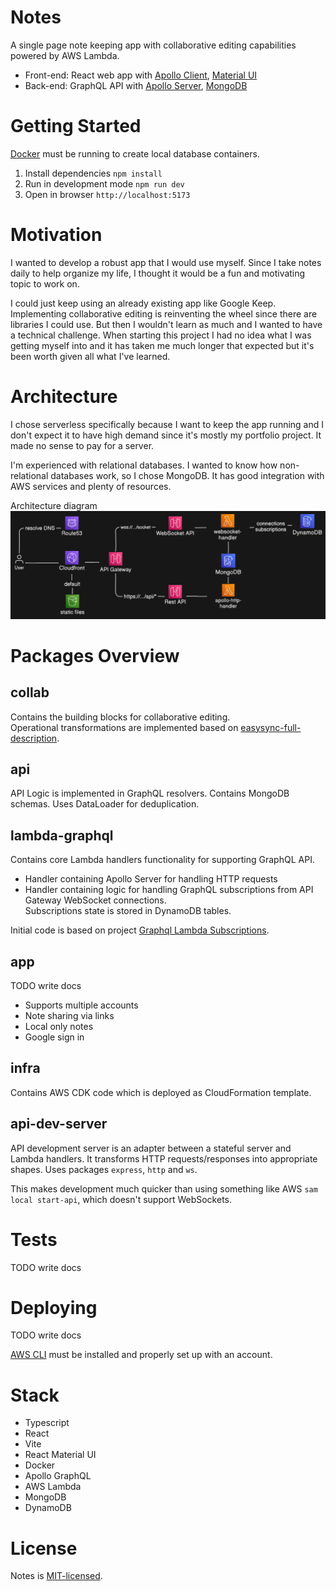 # Notes
A single page note keeping app with collaborative editing capabilities powered by AWS Lambda.

- Front-end: React web app with [Apollo Client](https://www.apollographql.com/docs/react/), [Material UI](https://mui.com/)
- Back-end: GraphQL API with [Apollo Server](https://www.apollographql.com/docs/apollo-server), [MongoDB](https://www.mongodb.com/)

# Getting Started

[Docker](https://www.docker.com/) must be running to create local database containers.

1. Install dependencies `npm install`
2. Run in development mode `npm run dev`
3. Open in browser `http://localhost:5173`

# Motivation
I wanted to develop a robust app that I would use myself. Since I take notes
daily to help organize my life, I thought it would be a fun and motivating topic to work on.

I could just keep using an already existing app like Google Keep. Implementing collaborative
editing is reinventing the wheel since there are libraries I could use. But then I wouldn't 
learn as much and I wanted to have a technical challenge. When starting this project
I had no idea what I was getting myself into and it has taken me much longer that expected
but it's been worth given all what I've learned.

# Architecture
I chose serverless specifically because I want to keep the app running and I don't expect
it to have high demand since it's mostly my portfolio project. It made no sense
to pay for a server.

I'm experienced with relational databases. I wanted to know how
non-relational databases work, so I chose MongoDB. It has good integration with
AWS services and plenty of resources.

Architecture diagram
![Architecture overview](packages/infra/docs/architecture-overview.png)

# Packages Overview

## collab
Contains the building blocks for collaborative editing.  
Operational transformations are implemented based on [easysync-full-description](https://github.com/ether/etherpad-lite/blob/v2.1.0/doc/public/easysync/easysync-full-description.pdf).

## api
API Logic is implemented in GraphQL resolvers. Contains MongoDB schemas. Uses DataLoader for
deduplication.

## lambda-graphql
Contains core Lambda handlers functionality for supporting GraphQL API.  
- Handler containing Apollo Server for handling HTTP requests 
- Handler containing logic for handling GraphQL subscriptions from API Gateway WebSocket connections.  
Subscriptions state is stored in DynamoDB tables.

Initial code is based on project [Graphql Lambda Subscriptions](https://github.com/reconbot/graphql-lambda-subscriptions).

## app
TODO write docs 

- Supports multiple accounts
- Note sharing via links
- Local only notes
- Google sign in

## infra
Contains AWS CDK code which is deployed as CloudFormation template.

## api-dev-server
API development server is an adapter between a stateful server and Lambda handlers.
It transforms HTTP requests/responses into appropriate shapes.
Uses packages `express`, `http` and `ws`.

This makes development much quicker than using something like AWS `sam local start-api`, which
doesn't support WebSockets.

# Tests
TODO write docs

# Deploying
TODO write docs 

[AWS CLI](https://aws.amazon.com/cli/) must be installed and properly set up with an account.

# Stack
- Typescript
- React
- Vite
- React Material UI
- Docker
- Apollo GraphQL
- AWS Lambda
- MongoDB
- DynamoDB

# License
Notes is [MIT-licensed](LICENSE).
